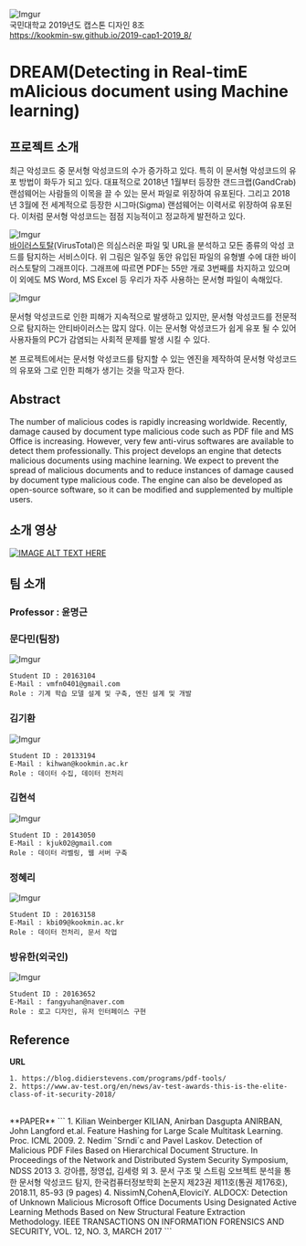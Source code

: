 ![Imgur](https://i.imgur.com/9GT1dUK.jpg?1)
<br>
국민대학교 2019년도 캡스톤 디자인 8조
<br>
<https://kookmin-sw.github.io/2019-cap1-2019_8/>
<br>
# DREAM(Detecting in Real-timE mAlicious document using Machine learning)


## 프로젝트 소개
최근 악성코드 중 문서형 악성코드의 수가 증가하고 있다. 특히 이 문서형 악성코드의 유포 방법이 화두가 되고 있다. 대표적으로 2018년 1월부터 등장한 갠드크랩(GandCrab) 랜섬웨어는 사람들의 이목을 끌 수 있는 문서 파일로 위장하여 유포된다. 그리고 2018년 3월에 전 세계적으로 등장한 시그마(Sigma) 랜섬웨어는 이력서로 위장하여 유포된다. 이처럼 문서형 악성코드는 점점 지능적이고 정교하게 발전하고 있다.  


![Imgur](https://i.imgur.com/IYjTIGo.jpg)
<br>
[바이러스토탈](https://www.virustotal.com/)(VirusTotal)은 의심스러운 파일 및 URL을 분석하고 모든 종류의 악성 코드를 탐지하는 서비스이다. 위 그림은 일주일 동안 유입된 파일의 유형별 수에 대한 바이러스토탈의 그래프이다. 그래프에 따르면 PDF는 55만 개로 3번째를 차지하고 있으며 이 외에도 MS Word, MS Excel 등 우리가 자주 사용하는 문서형 파일이 속해있다.
<br>

![Imgur](https://i.imgur.com/XPbHyfi.jpg?1)

문서형 악성코드로 인한 피해가 지속적으로 발생하고 있지만, 문서형 악성코드를 전문적으로 탐지하는 안티바이러스는 많지 않다. 이는 문서형 악성코드가 쉽게 유포 될 수 있어 사용자들의 PC가 감염되는 사회적 문제를 발생 시킬 수 있다.

본 프로젝트에서는 문서형 악성코드를 탐지할 수 있는 엔진을 제작하여 문서형 악성코드의 유포와 그로 인한 피해가 생기는 것을 막고자 한다.


## Abstract

The number of malicious codes is rapidly increasing worldwide. Recently, damage caused by document type malicious code such as PDF file and MS Office is increasing. However, very few anti-virus softwares are available to detect them professionally. This project develops an engine that detects malicious documents using machine learning. We expect to prevent the spread of malicious documents and to reduce instances of damage caused by document type malicious code. The engine can also be developed as open-source software, so it can be modified and supplemented by multiple users.

## 소개 영상
[![IMAGE ALT TEXT HERE](https://img.youtube.com/vi/6xbYGKnqqCc/0.jpg)](https://www.youtube.com/watch?v=6xbYGKnqqCc)

## 팀 소개

### Professor : 윤명근


### 문다민(팀장)
![Imgur](https://i.imgur.com/8WF2AQw.jpg?1)
```
Student ID : 20163104
E-Mail : vmfn0401@gmail.com
Role : 기계 학습 모델 설계 및 구축, 엔진 설계 및 개발
```

### 김기환  
![Imgur](https://i.imgur.com/x9BC407.jpg?1)
```
Student ID : 20133194
E-Mail : kihwan@kookmin.ac.kr
Role : 데이터 수집, 데이터 전처리
```

### 김현석
![Imgur](https://i.imgur.com/wnlYFk2.jpg?1)
```
Student ID : 20143050
E-Mail : kjuk02@gmail.com
Role : 데이터 라벨링, 웹 서버 구축
```

### 정혜리
![Imgur](https://i.imgur.com/mIECcrl.jpg?1)
```
Student ID : 20163158
E-Mail : kbi09@kookmin.ac.kr
Role : 데이터 전처리, 문서 작업
```

### 방유한(외국인)
![Imgur](https://i.imgur.com/o3YcpMP.jpg?1)
```
Student ID : 20163652
E-Mail : fangyuhan@naver.com
Role : 로고 디자인, 유저 인터페이스 구현
```

## Reference
**URL**
```buildoutcfg
1. https://blog.didierstevens.com/programs/pdf-tools/
2. https://www.av-test.org/en/news/av-test-awards-this-is-the-elite-class-of-it-security-2018/
```
<br>
**PAPER**
```
1. Kilian Weinberger KILIAN, Anirban Dasgupta ANIRBAN, John Langford et.al. Feature Hashing for Large Scale Multitask Learning. Proc. ICML 2009.
2. Nedim ˇSrndi´c and Pavel Laskov. Detection of Malicious PDF Files Based on Hierarchical Document Structure. In Proceedings of the Network and Distributed System Security Symposium, NDSS 2013
3. 강아름, 정영섭, 김세령 외 3. 문서 구조 및 스트림 오브젝트 분석을 통한 문서형 악성코드 탐지, 한국컴퓨터정보학회 논문지 제23권 제11호(통권 제176호), 2018.11, 85-93 (9 pages)
4. NissimN,CohenA,EloviciY. ALDOCX: Detection of Unknown Malicious Microsoft Office Documents Using Designated Active Learning Methods Based on New Structural Feature Extraction Methodology. IEEE TRANSACTIONS ON INFORMATION FORENSICS AND SECURITY, VOL. 12, NO. 3, MARCH 2017
```